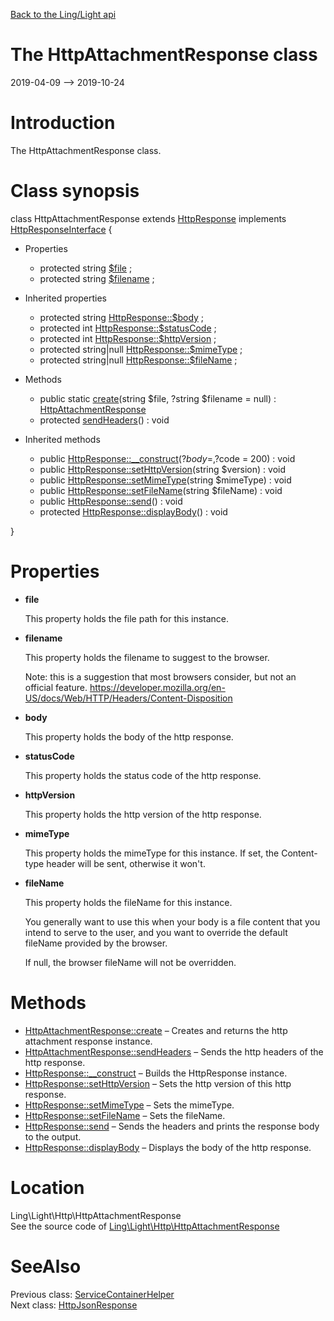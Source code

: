 [Back to the Ling/Light api](https://github.com/lingtalfi/Light/blob/master/doc/api/Ling/Light.md)



The HttpAttachmentResponse class
================
2019-04-09 --> 2019-10-24






Introduction
============

The HttpAttachmentResponse class.



Class synopsis
==============


class <span class="pl-k">HttpAttachmentResponse</span> extends [HttpResponse](https://github.com/lingtalfi/Light/blob/master/doc/api/Ling/Light/Http/HttpResponse.md) implements [HttpResponseInterface](https://github.com/lingtalfi/Light/blob/master/doc/api/Ling/Light/Http/HttpResponseInterface.md) {

- Properties
    - protected string [$file](#property-file) ;
    - protected string [$filename](#property-filename) ;

- Inherited properties
    - protected string [HttpResponse::$body](#property-body) ;
    - protected int [HttpResponse::$statusCode](#property-statusCode) ;
    - protected int [HttpResponse::$httpVersion](#property-httpVersion) ;
    - protected string|null [HttpResponse::$mimeType](#property-mimeType) ;
    - protected string|null [HttpResponse::$fileName](#property-fileName) ;

- Methods
    - public static [create](https://github.com/lingtalfi/Light/blob/master/doc/api/Ling/Light/Http/HttpAttachmentResponse/create.md)(string $file, ?string $filename = null) : [HttpAttachmentResponse](https://github.com/lingtalfi/Light/blob/master/doc/api/Ling/Light/Http/HttpAttachmentResponse.md)
    - protected [sendHeaders](https://github.com/lingtalfi/Light/blob/master/doc/api/Ling/Light/Http/HttpAttachmentResponse/sendHeaders.md)() : void

- Inherited methods
    - public [HttpResponse::__construct](https://github.com/lingtalfi/Light/blob/master/doc/api/Ling/Light/Http/HttpResponse/__construct.md)(?$body = , ?$code = 200) : void
    - public [HttpResponse::setHttpVersion](https://github.com/lingtalfi/Light/blob/master/doc/api/Ling/Light/Http/HttpResponse/setHttpVersion.md)(string $version) : void
    - public [HttpResponse::setMimeType](https://github.com/lingtalfi/Light/blob/master/doc/api/Ling/Light/Http/HttpResponse/setMimeType.md)(string $mimeType) : void
    - public [HttpResponse::setFileName](https://github.com/lingtalfi/Light/blob/master/doc/api/Ling/Light/Http/HttpResponse/setFileName.md)(string $fileName) : void
    - public [HttpResponse::send](https://github.com/lingtalfi/Light/blob/master/doc/api/Ling/Light/Http/HttpResponse/send.md)() : void
    - protected [HttpResponse::displayBody](https://github.com/lingtalfi/Light/blob/master/doc/api/Ling/Light/Http/HttpResponse/displayBody.md)() : void

}




Properties
=============

- <span id="property-file"><b>file</b></span>

    This property holds the file path for this instance.
    
    

- <span id="property-filename"><b>filename</b></span>

    This property holds the filename to suggest to the browser.
    
    Note: this is a suggestion that most browsers consider, but not an official feature.
    https://developer.mozilla.org/en-US/docs/Web/HTTP/Headers/Content-Disposition
    
    

- <span id="property-body"><b>body</b></span>

    This property holds the body of the http response.
    
    

- <span id="property-statusCode"><b>statusCode</b></span>

    This property holds the status code of the http response.
    
    

- <span id="property-httpVersion"><b>httpVersion</b></span>

    This property holds the http version of the http response.
    
    

- <span id="property-mimeType"><b>mimeType</b></span>

    This property holds the mimeType for this instance.
    If set, the Content-type header will be sent, otherwise it won't.
    
    

- <span id="property-fileName"><b>fileName</b></span>

    This property holds the fileName for this instance.
    
    You generally want to use this when your body is a file content
    that you intend to serve to the user, and you want to override the default fileName provided by the browser.
    
    If null, the browser fileName will not be overridden.
    
    



Methods
==============

- [HttpAttachmentResponse::create](https://github.com/lingtalfi/Light/blob/master/doc/api/Ling/Light/Http/HttpAttachmentResponse/create.md) &ndash; Creates and returns the http attachment response instance.
- [HttpAttachmentResponse::sendHeaders](https://github.com/lingtalfi/Light/blob/master/doc/api/Ling/Light/Http/HttpAttachmentResponse/sendHeaders.md) &ndash; Sends the http headers of the http response.
- [HttpResponse::__construct](https://github.com/lingtalfi/Light/blob/master/doc/api/Ling/Light/Http/HttpResponse/__construct.md) &ndash; Builds the HttpResponse instance.
- [HttpResponse::setHttpVersion](https://github.com/lingtalfi/Light/blob/master/doc/api/Ling/Light/Http/HttpResponse/setHttpVersion.md) &ndash; Sets the http version of this http response.
- [HttpResponse::setMimeType](https://github.com/lingtalfi/Light/blob/master/doc/api/Ling/Light/Http/HttpResponse/setMimeType.md) &ndash; Sets the mimeType.
- [HttpResponse::setFileName](https://github.com/lingtalfi/Light/blob/master/doc/api/Ling/Light/Http/HttpResponse/setFileName.md) &ndash; Sets the fileName.
- [HttpResponse::send](https://github.com/lingtalfi/Light/blob/master/doc/api/Ling/Light/Http/HttpResponse/send.md) &ndash; Sends the headers and prints the response body to the output.
- [HttpResponse::displayBody](https://github.com/lingtalfi/Light/blob/master/doc/api/Ling/Light/Http/HttpResponse/displayBody.md) &ndash; Displays the body of the http response.





Location
=============
Ling\Light\Http\HttpAttachmentResponse<br>
See the source code of [Ling\Light\Http\HttpAttachmentResponse](https://github.com/lingtalfi/Light/blob/master/Http/HttpAttachmentResponse.php)



SeeAlso
==============
Previous class: [ServiceContainerHelper](https://github.com/lingtalfi/Light/blob/master/doc/api/Ling/Light/Helper/ServiceContainerHelper.md)<br>Next class: [HttpJsonResponse](https://github.com/lingtalfi/Light/blob/master/doc/api/Ling/Light/Http/HttpJsonResponse.md)<br>
